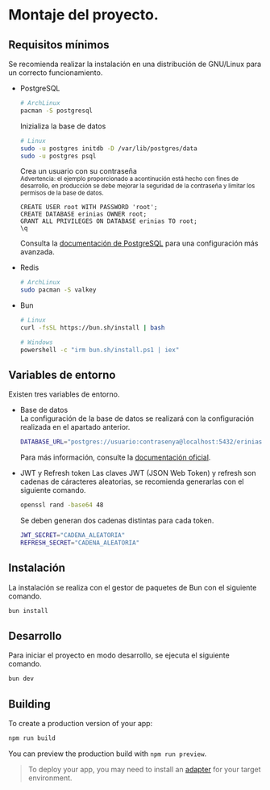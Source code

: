 # Montaje del proyecto.

## Requisitos mínimos

Se recomienda realizar la instalación en una distribución de GNU/Linux para un correcto funcionamiento.

- PostgreSQL

  ```bash
  # ArchLinux
  pacman -S postgresql
  ```

  Inizializa la base de datos

  ```bash
  # Linux
  sudo -u postgres initdb -D /var/lib/postgres/data
  sudo -u postgres psql
  ```

  Crea un usuario con su contraseña<br />
  <small>Advertencia: el ejemplo proporcionado a acontinución está hecho con fines de desarrollo, en producción se debe mejorar la seguridad de la contraseña y limitar los permisos de la base de datos.</small>

  ```postgresql
  CREATE USER root WITH PASSWORD 'root';
  CREATE DATABASE erinias OWNER root;
  GRANT ALL PRIVILEGES ON DATABASE erinias TO root;
  \q
  ```

  Consulta la [documentación de PostgreSQL](https://www.postgresql.org/docs/) para una configuración más avanzada.

- Redis
  ```bash
  # ArchLinux
  sudo pacman -S valkey
  ```
- Bun

  ```bash
  # Linux
  curl -fsSL https://bun.sh/install | bash

  # Windows
  powershell -c "irm bun.sh/install.ps1 | iex"
  ```

## Variables de entorno

Existen tres variables de entorno.

- Base de datos<br />
  La configuración de la base de datos se realizará con la configuración realizada en el apartado anterior.

  ```bash
  DATABASE_URL="postgres://usuario:contrasenya@localhost:5432/erinias"
  ```

  Para más información, consulte la [documentación oficial](https://www.npgsql.org/doc/connection-string-parameters.html).

- JWT y Refresh token
  Las claves JWT (JSON Web Token) y refresh son cadenas de cáracteres aleatorias, se recomienda generarlas con el siguiente comando.
  ```bash
  openssl rand -base64 48
  ```
  Se deben generan dos cadenas distintas para cada token.
  ```bash
  JWT_SECRET="CADENA_ALEATORIA"
  REFRESH_SECRET="CADENA_ALEATORIA"
  ```

## Instalación

La instalación se realiza con el gestor de paquetes de Bun con el siguiente comando.

```bash
bun install
```

## Desarrollo

Para iniciar el proyecto en modo desarrollo, se ejecuta el siguiente comando.

```bash
bun dev
```

## Building

To create a production version of your app:

```bash
npm run build
```

You can preview the production build with `npm run preview`.

> To deploy your app, you may need to install an [adapter](https://svelte.dev/docs/kit/adapters) for your target environment.
